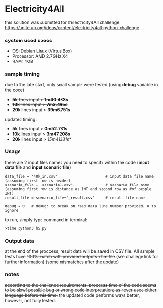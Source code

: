 # Electricity4All
this solution was submitted for #Electricity4All challenge https://unite.un.org/ideas/content/electricity4all-python-challenge

### system used specs
* OS: Debian Linux (VirtualBox)
* Processor: AMD 2.7GHz X4
* RAM: 4GB

### sample timing
due to the late start, only small sample were tested (using **debug** variable in the code)
* ~~**5k** lines input > **1m40.483s**~~
* ~~**10k** lines input > **7m3.465s**~~
* ~~**20k** lines input > **39m6.751s**~~

updated timing:
* **5k** lines input > **0m52.781s**
* **10k** lines input > **3m47.208s**
* **20k** lines input > *15m41.131s**

### Usage
there are 2 input files names you need to specify within the code (**input data file** and **input scenario file**)
```
data_file = '40k_in.csv'                      # input data file name (assuming first row is header)
scenario_file = 'scenario1.csv'               # scenario file name (assuming first row is distance as INT and second row as #of people INT)
result_file = scenario_file+'_result.csv'     # result file name

debug = 0   # debug: to break on read data line number provided. 0 to ignore
```

to run, simply type command in terminal:
```
>time python3 h5.py
```

### Output data
at the end of the proccess, result data will be saved in CSV file. All sample tests have ~~100% match with provided outputs xlsm file~~ (see challege link for further information) (some mismatches after the update)

### notes
~~according to the challenge requirements, proccess time of the code seems to be slow! possible bug or wrong code interpretation; as never used either language before this time.~~
the updated code performs ways better, however, not fully tested.
